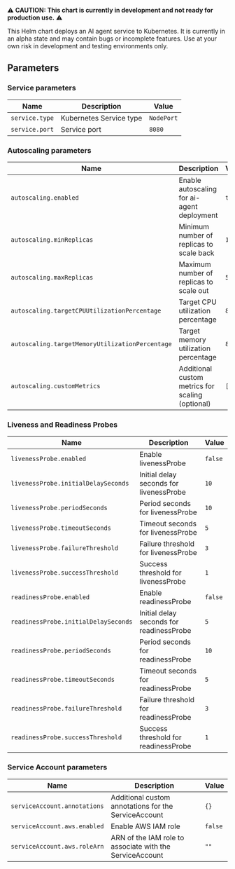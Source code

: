 ⚠️ **CAUTION: This chart is currently in development and not ready for production use.** ⚠️

This Helm chart deploys an AI agent service to Kubernetes. It is currently in an alpha state and may contain bugs or incomplete features. Use at your own risk in development and testing environments only.

## Parameters

### Service parameters

| Name           | Description             | Value      |
| -------------- | ----------------------- | ---------- |
| `service.type` | Kubernetes Service type | `NodePort` |
| `service.port` | Service port            | `8080`     |

### Autoscaling parameters

| Name                                            | Description                                      | Value  |
| ----------------------------------------------- | ------------------------------------------------ | ------ |
| `autoscaling.enabled`                           | Enable autoscaling for ai-agent deployment       | `true` |
| `autoscaling.minReplicas`                       | Minimum number of replicas to scale back         | `1`    |
| `autoscaling.maxReplicas`                       | Maximum number of replicas to scale out          | `5`    |
| `autoscaling.targetCPUUtilizationPercentage`    | Target CPU utilization percentage                | `80`   |
| `autoscaling.targetMemoryUtilizationPercentage` | Target memory utilization percentage             | `80`   |
| `autoscaling.customMetrics`                     | Additional custom metrics for scaling (optional) | `[]`   |

### Liveness and Readiness Probes

| Name                                 | Description                              | Value   |
| ------------------------------------ | ---------------------------------------- | ------- |
| `livenessProbe.enabled`              | Enable livenessProbe                     | `false` |
| `livenessProbe.initialDelaySeconds`  | Initial delay seconds for livenessProbe  | `10`    |
| `livenessProbe.periodSeconds`        | Period seconds for livenessProbe         | `10`    |
| `livenessProbe.timeoutSeconds`       | Timeout seconds for livenessProbe        | `5`     |
| `livenessProbe.failureThreshold`     | Failure threshold for livenessProbe      | `3`     |
| `livenessProbe.successThreshold`     | Success threshold for livenessProbe      | `1`     |
| `readinessProbe.enabled`             | Enable readinessProbe                    | `false` |
| `readinessProbe.initialDelaySeconds` | Initial delay seconds for readinessProbe | `5`     |
| `readinessProbe.periodSeconds`       | Period seconds for readinessProbe        | `10`    |
| `readinessProbe.timeoutSeconds`      | Timeout seconds for readinessProbe       | `5`     |
| `readinessProbe.failureThreshold`    | Failure threshold for readinessProbe     | `3`     |
| `readinessProbe.successThreshold`    | Success threshold for readinessProbe     | `1`     |

### Service Account parameters

| Name                         | Description                                              | Value   |
| ---------------------------- | -------------------------------------------------------- | ------- |
| `serviceAccount.annotations` | Additional custom annotations for the ServiceAccount     | `{}`    |
| `serviceAccount.aws.enabled` | Enable AWS IAM role                                      | `false` |
| `serviceAccount.aws.roleArn` | ARN of the IAM role to associate with the ServiceAccount | `""`    |
